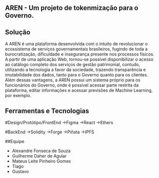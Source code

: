## AREN - Um projeto de tokenmização para o Governo.

## Solução
A AREN é uma plataforma desenvolvida com o intuito de revolucionar o ecossistema de serviços governamentais brasileiros, fugindo de toda a burocratização, dificuldade e insegurança presente nos processos físicos. A partir de uma aplicação Web, tornou-se possível disponibilizar o acesso ao catálogo completo dos serviços de gestão patrimonial, contudo, utilizando a tecnologia a favor da sociedade, trazendo transparência e imutabilidade dos dados, tanto para o Governo quanto para os clientes. Além dessas vantagens, a AREN possui um sistema próprio para os funcionários do Governo, onde é possível acessar parte restrita da plataforma, editar informações e acessar previsões de Machine Learning, por exemplo.

## Ferramentas e Tecnologias 
#Design/Protótipo/FrontEnd
->Figma
->React
->Ethers

#BackEnd
->Solidity
->Forge
->Piñata
->IPFS

##Equipe

- Alexandre Fonseca de Souza
- Guilherme Daher de Aguiar
- Mateus Leite Pinheiro Gomes
- Tiago
- Gustavo
